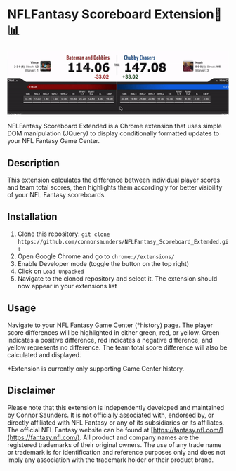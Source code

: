 # NFLFantasy Scoreboard Extension🏈📊

![Demo](/FNTSYExtensionDemo.gif)

NFLFantasy Scoreboard Extended is a Chrome extension that uses simple DOM manipulation (JQuery) to display conditionally formatted updates to your NFL Fantasy Game Center.

## Description

This extension calculates the difference between individual player scores and team total scores, then highlights them accordingly for better visibility of your NFL Fantasy scoreboards. 

## Installation

1. Clone this repository: `git clone https://github.com/connorsaunders/NFLFantasy_Scoreboard_Extended.git`
2. Open Google Chrome and go to `chrome://extensions/`
3. Enable Developer mode (toggle the button on the top right)
4. Click on `Load Unpacked`
5. Navigate to the cloned repository and select it. The extension should now appear in your extensions list

## Usage

Navigate to your NFL Fantasy Game Center (*history) page. The player score differences will be highlighted in either green, red, or yellow. Green indicates a positive difference, red indicates a negative difference, and yellow represents no difference. The team total score difference will also be calculated and displayed.

*Extension is currently only supporting Game Center history.

## Disclaimer

Please note that this extension is independently developed and maintained by Connor Saunders. It is not officially associated with, endorsed by, or directly affiliated with NFL Fantasy or any of its subsidiaries or its affiliates. The official NFL Fantasy website can be found at [https://fantasy.nfl.com/](https://fantasy.nfl.com/). All product and company names are the registered trademarks of their original owners. The use of any trade name or trademark is for identification and reference purposes only and does not imply any association with the trademark holder or their product brand.

